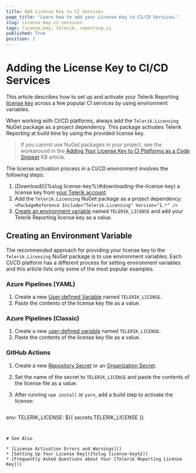 ```yaml
---
title: Add License Key to CI Services
page_title: "Learn how to add your License Key to CI/CD Services."
slug: license-key-ci-services
tags: license,key, telerik, reporting,ci
published: True
position: 2
---
```


# Adding the License Key to CI/CD Services

This article describes how to set up and activate your Telerik Reporting [license key](https://www.telerik.com/account/your-licenses/license-keys) across a few popular CI services by using environment variables.

When working with CI/CD platforms, always add the `Telerik.Licensing` NuGet package as a project dependency. This package activates Telerik Reporting at build time by using the provided license key.

> If you cannot use NuGet packages in your project, see the workaround in the [Adding Your License Key to CI Platforms as a Code Snippet](.............) KB article.

The license activation process in a CI/CD environment involves the following steps:

1. [Download]({%slug license-key%}#downloading-the-license-key) a license key from [your Telerik account](https://www.telerik.com/account/your-licenses/license-keys).
1. Add the `Telerik.Licensing` NuGet package as a project dependency: `<PackageReference Include="Telerik.Licensing" Version="1.*" />`
1. [Create an environment variable](#creating-an-environment-variable) named `TELERIK_LICENSE` and add your Telerik Reporting license key as a value.

## Creating an Environment Variable

The recommended approach for providing your license key to the `Telerik.Licensing` NuGet package is to use environment variables. Each CI/CD platform has a different process for setting environment variables and this article lists only some of the most popular examples.

### Azure Pipelines (YAML)

1. Create a new [User-defined Variable](https://docs.microsoft.com/en-us/azure/devops/pipelines/process/variables?view=azure-devops&tabs=yaml%2Cbatch) named `TELERIK_LICENSE`.
1. Paste the contents of the license key file as a value.

### Azure Pipelines (Classic)

1. Create a new [user-defined variable](https://docs.microsoft.com/en-us/azure/devops/pipelines/process/variables?view=azure-devops&tabs=classic%2Cbatch) named `TELERIK_LICENSE`.
1. Paste the contents of the license key file as a value.

### GitHub Actions

1. Create a new [Repository Secret](https://docs.github.com/en/actions/reference/encrypted-secrets#creating-encrypted-secrets-for-a-repository) or an [Organization Secret](https://docs.github.com/en/actions/reference/encrypted-secrets#creating-encrypted-secrets-for-an-organization).
1. Set the name of the secret to `TELERIK_LICENSE` and paste the contents of the license file as a value.
1. After running `npm install` or `yarn`, add a build step to activate the license:

	````yaml
env:
		TELERIK_LICENSE: ${{ secrets.TELERIK_LICENSE }}
````


# See Also

* [License Activation Errors and Warnings]()
* [Setting Up Your License Key]({%slug license-key%}))
* [Frequently Asked Questions about Your [Telerik Reporting License Key]()
